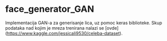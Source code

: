 # face_generator_GAN
Implementacija GAN-a za generisanje lica, uz pomoc keras biblioteke. Skup podataka nad kojim je mreza trenirana nalazi se [ovde] (https://www.kaggle.com/jessicali9530/celeba-dataset).